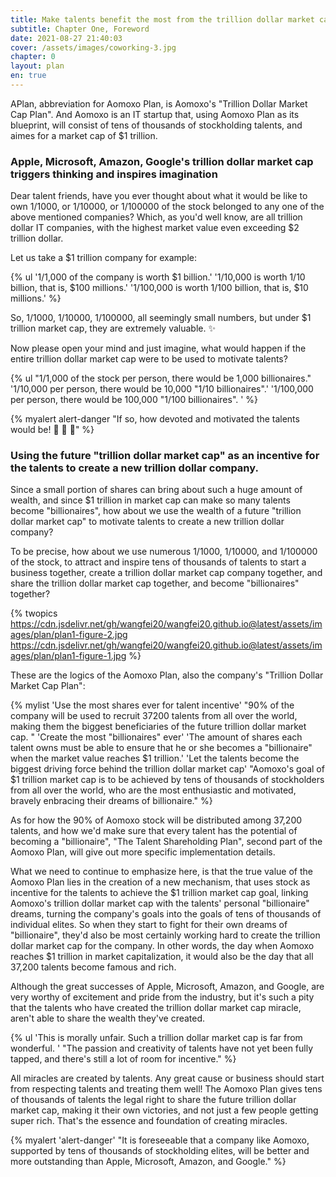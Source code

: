 ```yaml
---
title: Make talents benefit the most from the trillion dollar market cap
subtitle: Chapter One, Foreword
date: 2021-08-27 21:40:03
cover: /assets/images/coworking-3.jpg
chapter: 0
layout: plan
en: true
---
```


APlan, abbreviation for Aomoxo Plan, is Aomoxo's "Trillion Dollar Market Cap Plan". And Aomoxo is an IT startup that, using Aomoxo Plan as its blueprint, will consist of tens of thousands of stockholding talents, and aimes for a market cap of $1 trillion.

### Apple, Microsoft, Amazon, Google's trillion dollar market cap triggers thinking and inspires imagination


Dear talent friends, have you ever thought about what it would be like to own 1/1000, or 1/10000, or 1/100000 of the stock belonged to any one of the above mentioned companies? Which, as you'd well know, are all trillion dollar IT companies, with the highest market value even exceeding $2 trillion dollar.

Let us take a $1 trillion company for example:

{% ul '1/1,000 of the company is worth $1 billion.' '1/10,000 is worth 1/10 billion, that is, $100 millions.' '1/100,000 is worth 1/100 billion, that is, $10 millions.' %}

So, 1/1000, 1/10000, 1/100000, all seemingly small numbers, but under $1 trillion market cap, they are extremely valuable. ✨

Now please open your mind and just imagine, what would happen if the entire trillion dollar market cap were to be used to motivate talents?

{% ul "1/1,000 of the stock per person, there would be 1,000 billionaires." '1/10,000 per person, there would be 10,000 "1/10 billionaires".' '1/100,000 per person, there would be 100,000 "1/100 billionaires". ' %}

{% myalert alert-danger "If so, how devoted and motivated the talents would be! 🏃 🏃 🏃" %}

### Using the future "trillion dollar market cap" as an incentive for the talents to create a new trillion dollar company.

Since a small portion of shares can bring about such a huge amount of wealth, and since $1 trillion in market cap can make so many talents become "billionaires", how about we use the wealth of a future "trillion dollar market cap" to motivate talents to create a new trillion dollar company?

To be precise, how about we use numerous 1/1000, 1/10000, and 1/100000 of the stock, to attract and inspire tens of thousands of talents to start a business together, create a trillion dollar market cap company together, and share the trillion dollar market cap together, and become "billionaires" together?

{% twopics https://cdn.jsdelivr.net/gh/wangfei20/wangfei20.github.io@latest/assets/images/plan/plan1-figure-2.jpg https://cdn.jsdelivr.net/gh/wangfei20/wangfei20.github.io@latest/assets/images/plan/plan1-figure-1.jpg %}

These are the logics of the Aomoxo Plan, also the company's "Trillion Dollar Market Cap Plan":

{% mylist 'Use the most shares ever for talent incentive' "90% of the company will be used to recruit 37200 talents from all over the world, making them the biggest beneficiaries of the future trillion dollar market cap. " 'Create the most "billionaires" ever' 'The amount of shares each talent owns must be able to ensure that he or she becomes a "billionaire" when the market value reaches $1 trillion.' 'Let the talents become the biggest driving force behind the trillion dollar market cap' "Aomoxo's goal of $1 trillion market cap is to be achieved by tens of thousands of stockholders from all over the world, who are the most enthusiastic and motivated, bravely enbracing their dreams of billionaire." %}

As for how the 90% of Aomoxo stock will be distributed among 37,200 talents, and how we'd make sure that every talent has the potential of becoming a "billionaire", "The Talent Shareholding Plan", second part of the Aomoxo Plan, will give out more specific implementation details.

What we need to continue to emphasize here, is that the true value of the Aomoxo Plan lies in the creation of a new mechanism, that uses stock as incentive for the talents to achieve the $1 trillion market cap goal, linking Aomoxo's trillion dollar market cap with the talents' personal "billionaire" dreams, turning the company's goals into the goals of tens of thousands of individual elites. So when they start to fight for their own dreams of "billionaire", they'd also be most certainly working hard to create the trillion dollar market cap for the company. In other words, the day when Aomoxo reaches $1 trillion  in market capitalization, it would also be the day that all 37,200 talents become famous and rich.

Although the great successes of Apple, Microsoft, Amazon, and Google, are very worthy of excitement and pride from the industry, but it's such a pity that the talents who have created the trillion dollar market cap miracle, aren't able to share the wealth they've created.

{% ul 'This is morally unfair. Such a trillion dollar market cap is far from wonderful. ' "The passion and creativity of talents have not yet been fully tapped, and there's still a lot of room for incentive." %}

All miracles are created by talents. Any great cause or business should start from respecting talents and treating them well! The Aomoxo Plan gives tens of thousands of talents the legal right to share the future trillion dollar market cap, making it their own victories, and not just a few people getting super rich. That's the essence and foundation of creating miracles.

{% myalert 'alert-danger' "It is foreseeable that a company like Aomoxo, supported by tens of thousands of stockholding elites, will be better and more outstanding than Apple, Microsoft, Amazon, and Google." %}
